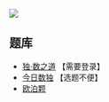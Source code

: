 ![](https://cn.sudoku.today/pic/xvall/17844_179080.png)

## 题库
- [独·数之道](http://www.sudokufans.org.cn/lx/game.index.php?type=vxa) 【需要登录】
- [今日数独](https://cn.sudoku.today/dailysudoku/) 【选题不便】
- [欧泊颗](https://www.oubk.com/sudoku/VXSudoku-3x3-0.html?level=5)